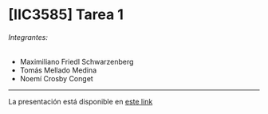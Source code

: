 # [IIC3585] Tarea 1
###### Integrantes:
- Maximiliano Friedl Schwarzenberg
- Tomás Mellado Medina
- Noemí Crosby Conget
---

La presentación está disponible en [este link](https://docs.google.com/presentation/d/1kgPVQkYL8KoBCoEqPl-12s01USRWd_9MQRQiKWEAI3c/edit?usp=sharing)
